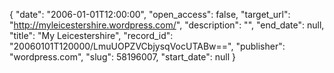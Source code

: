 {
  "date": "2006-01-01T12:00:00", 
  "open_access": false, 
  "target_url": "http://myleicestershire.wordpress.com/", 
  "description": "", 
  "end_date": null, 
  "title": "My Leicestershire", 
  "record_id": "20060101T120000/LmuUOPZVCbjysqVocUTABw==", 
  "publisher": "wordpress.com", 
  "slug": 58196007, 
  "start_date": null
}

